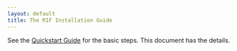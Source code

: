 ```yaml
---
layout: default
title: The RIF Installation Guide
---
```


See the [Quickstart Guide](QuickstartGuide) for the basic steps. This document has the details.

